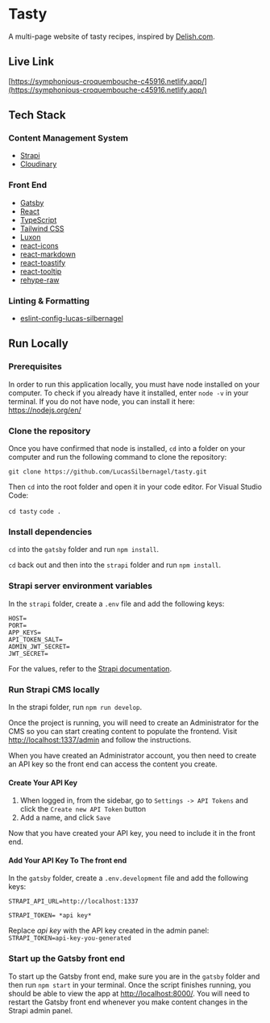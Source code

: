 # Tasty

A multi-page website of tasty recipes, inspired by [Delish.com](https://www.delish.com/).

## Live Link

[https://symphonious-croquembouche-c45916.netlify.app/](https://symphonious-croquembouche-c45916.netlify.app/)

## Tech Stack

### Content Management System

- [Strapi](https://strapi.io/)
- [Cloudinary](https://cloudinary.com/)

### Front End

- [Gatsby](https://www.gatsbyjs.com/)
- [React](https://reactjs.org/)
- [TypeScript](https://www.typescriptlang.org/)
- [Tailwind CSS](https://tailwindcss.com/)
- [Luxon](https://www.npmjs.com/package/luxon)
- [react-icons](https://www.npmjs.com/package/react-icons)
- [react-markdown](https://www.npmjs.com/package/react-markdown)
- [react-toastify](https://www.npmjs.com/package/react-toastify)
- [react-tooltip](https://www.npmjs.com/package/react-tooltip)
- [rehype-raw](https://www.npmjs.com/package/rehype-raw)

### Linting & Formatting

- [eslint-config-lucas-silbernagel](https://www.npmjs.com/package/eslint-config-lucas-silbernagel)

## Run Locally

### Prerequisites

In order to run this application locally, you must have node installed on your computer. To check if you already have it installed, enter `node -v` in your terminal. If you do not have node, you can install it here: https://nodejs.org/en/

### Clone the repository

Once you have confirmed that node is installed, `cd` into a folder on your computer and run the following command to clone the repository:

`git clone https://github.com/LucasSilbernagel/tasty.git`

Then `cd` into the root folder and open it in your code editor. For Visual Studio Code:

`cd tasty`
`code .`

### Install dependencies

`cd` into the `gatsby` folder and run `npm install`.

`cd` back out and then into the `strapi` folder and run `npm install`.

### Strapi server environment variables

In the `strapi` folder, create a `.env` file and add the following keys:

```
HOST=
PORT=
APP_KEYS=
API_TOKEN_SALT=
ADMIN_JWT_SECRET=
JWT_SECRET=
```

For the values, refer to the [Strapi documentation](https://docs.strapi.io/developer-docs/latest/getting-started/introduction.html).

### Run Strapi CMS locally

In the strapi folder, run `npm run develop`.

Once the project is running, you will need to create an Administrator for the CMS so you can start creating content to populate the frontend. Visit [http://localhost:1337/admin](http://localhost:1337/admin) and follow the instructions.

When you have created an Administrator account, you then need to create an API key so the front end can access the content you create.

#### Create Your API Key

1. When logged in, from the sidebar, go to `Settings -> API Tokens` and click the `Create new API Token` button
1. Add a name, and click `Save`

Now that you have created your API key, you need to include it in the front end.

#### Add Your API Key To The front end

In the `gatsby` folder, create a `.env.development` file and add the following keys:

`STRAPI_API_URL=http://localhost:1337`

`STRAPI_TOKEN= *api key*`

Replace *api key* with the API key created in the admin panel:
`STRAPI_TOKEN=api-key-you-generated`

### Start up the Gatsby front end

To start up the Gatsby front end, make sure you are in the `gatsby` folder and then run `npm start` in your terminal. Once the script finishes running, you should be able to view the app at [http://localhost:8000/](http://localhost:8000/). You will need to restart the Gatsby front end whenever you make content changes in the Strapi admin panel.
